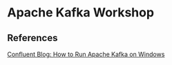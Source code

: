 # Apache Kafka Workshop

## References
[Confluent Blog: How to Run Apache Kafka on Windows](https://www.confluent.io/blog/set-up-and-run-kafka-on-windows-linux-wsl-2/)
